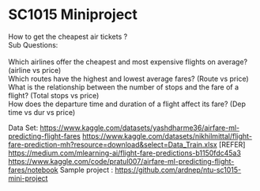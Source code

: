 # SC1015 Miniproject
How to get the cheapest air tickets ?
<br> Sub Questions:  
<br>Which airlines offer the cheapest and most expensive flights on average? (airline vs price)
<br>Which routes have the highest and lowest average fares? (Route vs price)
<br>What is the relationship between the number of stops and the fare of a flight? (Total stops vs price)
<br>How does the departure time and duration of a flight affect its fare? (Dep time vs dur vs price)

Data Set: https://www.kaggle.com/datasets/yashdharme36/airfare-ml-predicting-flight-fares
https://www.kaggle.com/datasets/nikhilmittal/flight-fare-prediction-mh?resource=download&select=Data_Train.xlsx
[REFER] https://medium.com/mlearning-ai/flight-fare-predictions-b1150fdc45a3
https://www.kaggle.com/code/pratul007/airfare-ml-predicting-flight-fares/notebook
Sample project : https://github.com/ardnep/ntu-sc1015-mini-project

